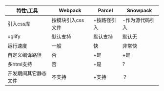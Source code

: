 #

特性\工具|Webpack|Parcel|Snowpack
--|--|--|--
引入css库|按模块引入css文件|+按路径引入|-作为源代码引入
uglify|默认支持|默认支持|默认无
运行速度|一般|快|非常快
自定义编译路径|否|+是|+是
多html支持|否|+是|?
开发期间其它静态文件|不支持|+支持|？
